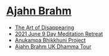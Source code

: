 # [Ajahn Brahm](https://sukhavaho.github.io/people/people)

- [The Art of Disappearing](https://www.youtube.com/playlist?list=PLf9HOK_Rf1M7n2N3B67qnM44Mq0XOjtpB)
- [2021 June 9 Day Meditation Retreat](https://www.youtube.com/playlist?list=PLf9HOK_Rf1M4QqMXYA1gMLLYUlrSyG54X)
- [Anukampa Bhikkhuni Project](https://www.youtube.com/playlist?list=PLf9HOK_Rf1M5lKrrIXtzzErjQiNl0bqa9)
- [Ajahn Brahm UK Dhamma Tour](https://www.youtube.com/playlist?list=PLPxfnU-O-ZyeLHWATLqHA2_g13_MLhGPa)

